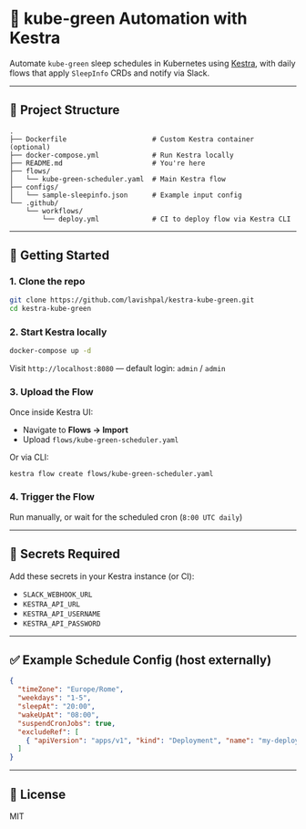# 🌿 kube-green Automation with Kestra

Automate `kube-green` sleep schedules in Kubernetes using [Kestra](https://kestra.io), with daily flows that apply `SleepInfo` CRDs and notify via Slack.

---

## 📁 Project Structure
```
.
├── Dockerfile                     # Custom Kestra container (optional)
├── docker-compose.yml             # Run Kestra locally
├── README.md                      # You're here
├── flows/
│   └── kube-green-scheduler.yaml  # Main Kestra flow
├── configs/
│   └── sample-sleepinfo.json      # Example input config
└── .github/
    └── workflows/
        └── deploy.yml             # CI to deploy flow via Kestra CLI
```

---

## 🚀 Getting Started

### 1. Clone the repo
```bash
git clone https://github.com/lavishpal/kestra-kube-green.git
cd kestra-kube-green
```

### 2. Start Kestra locally
```bash
docker-compose up -d
```

Visit `http://localhost:8080` — default login: `admin` / `admin`

### 3. Upload the Flow
Once inside Kestra UI:
- Navigate to **Flows → Import**
- Upload `flows/kube-green-scheduler.yaml`

Or via CLI:
```bash
kestra flow create flows/kube-green-scheduler.yaml
```

### 4. Trigger the Flow
Run manually, or wait for the scheduled cron (`8:00 UTC daily`)

---

## 🔐 Secrets Required
Add these secrets in your Kestra instance (or CI):
- `SLACK_WEBHOOK_URL`
- `KESTRA_API_URL`
- `KESTRA_API_USERNAME`
- `KESTRA_API_PASSWORD`

---

## ✅ Example Schedule Config (host externally)
```json
{
  "timeZone": "Europe/Rome",
  "weekdays": "1-5",
  "sleepAt": "20:00",
  "wakeUpAt": "08:00",
  "suspendCronJobs": true,
  "excludeRef": [
    { "apiVersion": "apps/v1", "kind": "Deployment", "name": "my-deployment" }
  ]
}
```

---

## 📄 License
MIT
